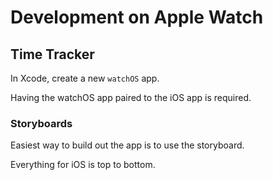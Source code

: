 # Development on Apple Watch

## Time Tracker

In Xcode, create a new `watchOS` app.

Having the watchOS app paired to the iOS app is required.

### Storyboards

Easiest way to build out the app is to use the storyboard.

Everything for iOS is top to bottom.
